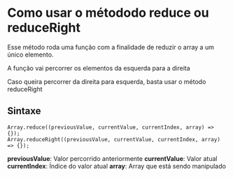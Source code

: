 # Como usar o métododo reduce ou reduceRight

Esse método roda uma função com a finalidade de reduzir o array a um único elemento.

A função vai percorrer os elementos da esquerda para a direita

Caso queira percorrer da direita para esquerda, basta usar o método reduceRight

## Sintaxe

```
Array.reduce((previousValue, currentValue, currentIndex, array) => {});
Array.reduceRight((previousValue, currentValue, currentIndex, array) => {});
```

**previousValue**: Valor percorrido anteriormente
**currentValue**: Valor atual
**currentIndex**: Índice do valor atual
**array**: Array que está sendo manipulado
